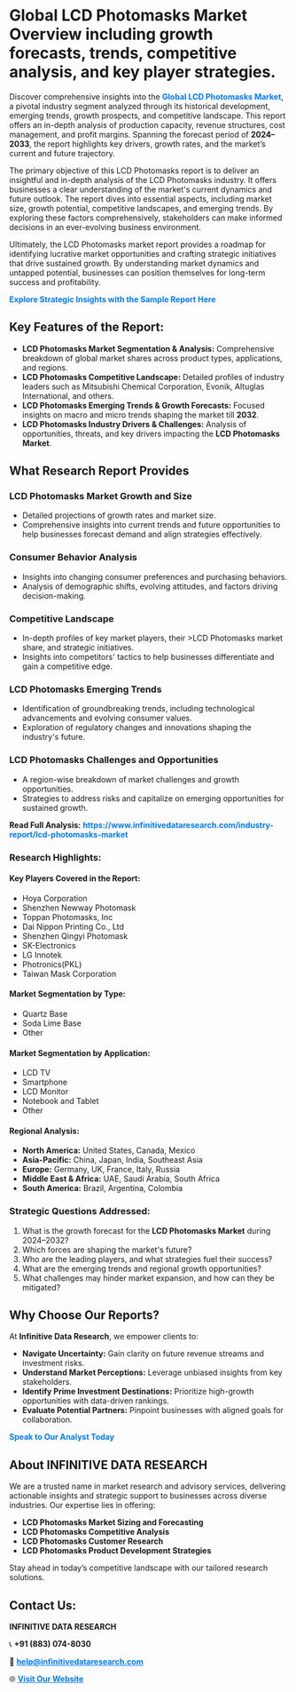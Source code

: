 <h1>Global LCD Photomasks Market Overview including growth forecasts, trends, competitive analysis, and key player strategies.</h1>
<p>
Discover comprehensive insights into the 
<a href="https://www.infinitivedataresearch.com/industry-report/lcd-photomasks-market" rel="dofollow" style="color: #007BFF; text-decoration: none;"><strong>Global LCD Photomasks Market</strong></a>, a pivotal industry segment analyzed through its historical development, emerging trends, growth prospects, and competitive landscape. This report offers an in-depth analysis of production capacity, revenue structures, cost management, and profit margins. Spanning the forecast period of <strong>2024–2033</strong>, the report highlights key drivers, growth rates, and the market’s current and future trajectory.
</p>
<p>
The primary objective of this LCD Photomasks report is to deliver an insightful and in-depth analysis of the LCD Photomasks industry. It offers businesses a clear understanding of the market's current dynamics and future outlook. The report dives into essential aspects, including market size, growth potential, competitive landscapes, and emerging trends. By exploring these factors comprehensively, stakeholders can make informed decisions in an ever-evolving business environment.
</p>
<p>
Ultimately, the LCD Photomasks market report provides a roadmap for identifying lucrative market opportunities and crafting strategic initiatives that drive sustained growth. By understanding market dynamics and untapped potential, businesses can position themselves for long-term success and profitability.
</p>
<p>
<a href="https://www.infinitivedataresearch.com/request-sample/reportId=106715" style="color: #007BFF; text-decoration: none;"><strong>Explore Strategic Insights with the Sample Report Here</strong></a>
</p>

<h2>Key Features of the Report:</h2>
<ul>
<li><strong>LCD Photomasks Market Segmentation & Analysis:</strong> Comprehensive breakdown of global market shares across product types, applications, and regions.</li>
<li><strong>LCD Photomasks Competitive Landscape:</strong> Detailed profiles of industry leaders such as Mitsubishi Chemical Corporation, Evonik, Altuglas International, and others.</li>
<li><strong>LCD Photomasks Emerging Trends & Growth Forecasts:</strong> Focused insights on macro and micro trends shaping the market till <strong>2032</strong>.</li>
<li><strong>LCD Photomasks Industry Drivers & Challenges:</strong> Analysis of opportunities, threats, and key drivers impacting the <strong>LCD Photomasks Market</strong>.</li>
</ul>

<h2>What Research Report Provides</h2>
<h3>LCD Photomasks Market Growth and Size</h3>
<ul>
<li>Detailed projections of growth rates and market size.</li>
<li>Comprehensive insights into current trends and future opportunities to help businesses forecast demand and align strategies effectively.</li>
</ul>

<h3>Consumer Behavior Analysis</h3>
<ul>
<li>Insights into changing consumer preferences and purchasing behaviors.</li>
<li>Analysis of demographic shifts, evolving attitudes, and factors driving decision-making.</li>
</ul>

<h3>Competitive Landscape</h3>
<ul>
<li>In-depth profiles of key market players, their >LCD Photomasks market share, and strategic initiatives.</li>
<li>Insights into competitors' tactics to help businesses differentiate and gain a competitive edge.</li>
</ul>

<h3>LCD Photomasks Emerging Trends</h3>
<ul>
<li>Identification of groundbreaking trends, including technological advancements and evolving consumer values.</li>
<li>Exploration of regulatory changes and innovations shaping the industry's future.</li>
</ul>

<h3>LCD Photomasks Challenges and Opportunities</h3>
<ul>
<li>A region-wise breakdown of market challenges and growth opportunities.</li>
<li>Strategies to address risks and capitalize on emerging opportunities for sustained growth.</li>
</ul>
<p><strong>Read Full Analysis:</strong> <a href="https://www.infinitivedataresearch.com/industry-report/lcd-photomasks-market" rel="dofollow" style="color: #007BFF; text-decoration: none;"><strong>https://www.infinitivedataresearch.com/industry-report/lcd-photomasks-market</strong></a></p>
<h3>Research Highlights:</h3>
<h4>Key Players Covered in the Report:</h4>
<ul><li>Hoya Corporation</li><li>Shenzhen Newway Photomask</li><li>Toppan Photomasks, Inc</li><li>Dai Nippon Printing Co., Ltd</li><li>Shenzhen Qingyi Photomask</li><li>SK-Electronics</li><li>LG Innotek</li><li>Photronics(PKL)</li><li>Taiwan Mask Corporation</li></ul>
<h4>Market Segmentation by Type:</h4>
<ul><li>Quartz Base</li><li>Soda Lime Base</li><li>Other</li></ul>
<h4>Market Segmentation by Application:</h4>
<ul><li>LCD TV</li><li>Smartphone</li><li>LCD Monitor</li><li>Notebook and Tablet</li><li>Other</li></ul>

<h4>Regional Analysis:</h4>
<ul>
<li><strong>North America:</strong> United States, Canada, Mexico</li>
<li><strong>Asia-Pacific:</strong> China, Japan, India, Southeast Asia</li>
<li><strong>Europe:</strong> Germany, UK, France, Italy, Russia</li>
<li><strong>Middle East & Africa:</strong> UAE, Saudi Arabia, South Africa</li>
<li><strong>South America:</strong> Brazil, Argentina, Colombia</li>
</ul>

<h3>Strategic Questions Addressed:</h3>
<ol>
<li>What is the growth forecast for the <strong>LCD Photomasks Market</strong> during 2024–2032?</li>
<li>Which forces are shaping the market's future?</li>
<li>Who are the leading players, and what strategies fuel their success?</li>
<li>What are the emerging trends and regional growth opportunities?</li>
<li>What challenges may hinder market expansion, and how can they be mitigated?</li>
</ol>

<h2>Why Choose Our Reports?</h2>
<p>At <strong>Infinitive Data Research</strong>, we empower clients to:</p>
<ul>
<li><strong>Navigate Uncertainty:</strong> Gain clarity on future revenue streams and investment risks.</li>
<li><strong>Understand Market Perceptions:</strong> Leverage unbiased insights from key stakeholders.</li>
<li><strong>Identify Prime Investment Destinations:</strong> Prioritize high-growth opportunities with data-driven rankings.</li>
<li><strong>Evaluate Potential Partners:</strong> Pinpoint businesses with aligned goals for collaboration.</li>
</ul>
<p><a href="https://www.infinitivedataresearch.com/industry-report/lcd-photomasks-market" rel="dofollow" style="color: #007BFF; text-decoration: none;"><strong>Speak to Our Analyst Today</strong></a></p>

<h2>About INFINITIVE DATA RESEARCH</h2>
<p>We are a trusted name in market research and advisory services, delivering actionable insights and strategic support to businesses across diverse industries. Our expertise lies in offering:</p>
<ul>
<li><strong>LCD Photomasks Market Sizing and Forecasting</strong></li>
<li><strong>LCD Photomasks Competitive Analysis</strong></li>
<li><strong>LCD Photomasks Customer Research</strong></li>
<li><strong>LCD Photomasks Product Development Strategies</strong></li>
</ul>
<p>Stay ahead in today’s competitive landscape with our tailored research solutions.</p>

<h2>Contact Us:</h2>
<p><strong>INFINITIVE DATA RESEARCH</strong></p>
<p>📞 <strong>+91 (883) 074-8030</strong></p>
<p>📧 <strong><a href="mailto:help@infinitivedataresearch.com" style="color: #007BFF;">help@infinitivedataresearch.com</a></strong></p>
<p>🌐 <strong><a href="https://www.infinitivedataresearch.com" rel="dofollow" style="color: #007BFF;">Visit Our Website</a></strong></p>